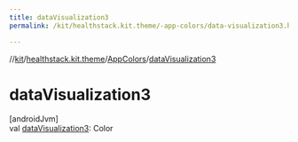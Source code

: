 ```yaml
---
title: dataVisualization3
permalink: /kit/healthstack.kit.theme/-app-colors/data-visualization3.html

---
```

//[kit](../../../index.html)/[healthstack.kit.theme](../index.html)/[AppColors](index.html)/[dataVisualization3](data-visualization3.html)



# dataVisualization3



[androidJvm]\
val [dataVisualization3](data-visualization3.html): Color




